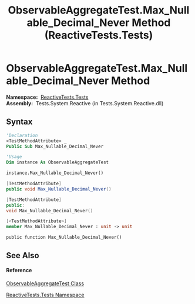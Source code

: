 ﻿---
title: ObservableAggregateTest.Max_Nullable_Decimal_Never Method  (ReactiveTests.Tests)
TOCTitle: Max_Nullable_Decimal_Never Method
ms:assetid: M:ReactiveTests.Tests.ObservableAggregateTest.Max_Nullable_Decimal_Never
ms:mtpsurl: https://msdn.microsoft.com/en-us/library/reactivetests.tests.observableaggregatetest.max_nullable_decimal_never(v=VS.103)
ms:contentKeyID: 36619142
ms.date: 06/28/2011
mtps_version: v=VS.103
f1_keywords:
- ReactiveTests.Tests.ObservableAggregateTest.Max_Nullable_Decimal_Never
dev_langs:
- CSharp
- JScript
- VB
- FSharp
- c++
---

# ObservableAggregateTest.Max\_Nullable\_Decimal\_Never Method

**Namespace:**  [ReactiveTests.Tests](hh289046\(v=vs.103\).md)  
**Assembly:**  Tests.System.Reactive (in Tests.System.Reactive.dll)

## Syntax

``` vb
'Declaration
<TestMethodAttribute> _
Public Sub Max_Nullable_Decimal_Never
```

``` vb
'Usage
Dim instance As ObservableAggregateTest

instance.Max_Nullable_Decimal_Never()
```

``` csharp
[TestMethodAttribute]
public void Max_Nullable_Decimal_Never()
```

``` c++
[TestMethodAttribute]
public:
void Max_Nullable_Decimal_Never()
```

``` fsharp
[<TestMethodAttribute>]
member Max_Nullable_Decimal_Never : unit -> unit 
```

``` jscript
public function Max_Nullable_Decimal_Never()
```

## See Also

#### Reference

[ObservableAggregateTest Class](hh314823\(v=vs.103\).md)

[ReactiveTests.Tests Namespace](hh289046\(v=vs.103\).md)

